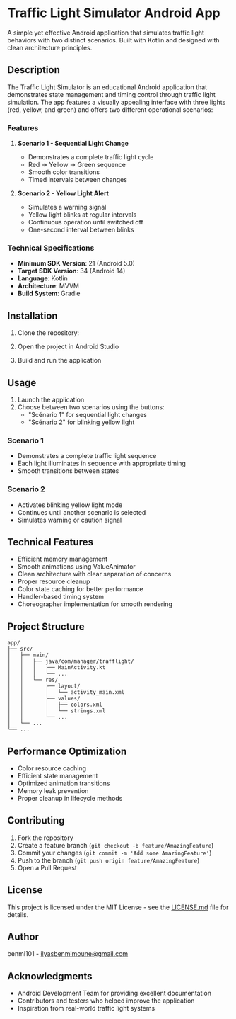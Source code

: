 # Traffic Light Simulator Android App

A simple yet effective Android application that simulates traffic light behaviors with two distinct scenarios. Built with Kotlin and designed with clean architecture principles.

## Description

The Traffic Light Simulator is an educational Android application that demonstrates state management and timing control through traffic light simulation. The app features a visually appealing interface with three lights (red, yellow, and green) and offers two different operational scenarios:

### Features

1. **Scenario 1 - Sequential Light Change**
   - Demonstrates a complete traffic light cycle
   - Red → Yellow → Green sequence
   - Smooth color transitions
   - Timed intervals between changes

2. **Scenario 2 - Yellow Light Alert**
   - Simulates a warning signal
   - Yellow light blinks at regular intervals
   - Continuous operation until switched off
   - One-second interval between blinks

### Technical Specifications

- **Minimum SDK Version**: 21 (Android 5.0)
- **Target SDK Version**: 34 (Android 14)
- **Language**: Kotlin
- **Architecture**: MVVM
- **Build System**: Gradle

## Installation

1. Clone the repository:


2. Open the project in Android Studio

3. Build and run the application

## Usage

1. Launch the application
2. Choose between two scenarios using the buttons:
   - "Scénario 1" for sequential light changes
   - "Scénario 2" for blinking yellow light

### Scenario 1
- Demonstrates a complete traffic light sequence
- Each light illuminates in sequence with appropriate timing
- Smooth transitions between states

### Scenario 2
- Activates blinking yellow light mode
- Continues until another scenario is selected
- Simulates warning or caution signal

## Technical Features

- Efficient memory management
- Smooth animations using ValueAnimator
- Clean architecture with clear separation of concerns
- Proper resource cleanup
- Color state caching for better performance
- Handler-based timing system
- Choreographer implementation for smooth rendering

## Project Structure

```
app/
├── src/
│   ├── main/
│   │   ├── java/com/manager/trafflight/
│   │   │   ├── MainActivity.kt
│   │   │   └── ...
│   │   └── res/
│   │       ├── layout/
│   │       │   └── activity_main.xml
│   │       ├── values/
│   │       │   ├── colors.xml
│   │       │   └── strings.xml
│   │       └── ...
│   └── ...
└── ...
```

## Performance Optimization

- Color resource caching
- Efficient state management
- Optimized animation transitions
- Memory leak prevention
- Proper cleanup in lifecycle methods

## Contributing

1. Fork the repository
2. Create a feature branch (`git checkout -b feature/AmazingFeature`)
3. Commit your changes (`git commit -m 'Add some AmazingFeature'`)
4. Push to the branch (`git push origin feature/AmazingFeature`)
5. Open a Pull Request

## License

This project is licensed under the MIT License - see the [LICENSE.md](LICENSE.md) file for details.

## Author

benmi101 - [ilyasbenmimoune@gmail.com](mailto:ilyasbenmimoune@gmail.com)

## Acknowledgments

- Android Development Team for providing excellent documentation
- Contributors and testers who helped improve the application
- Inspiration from real-world traffic light systems
